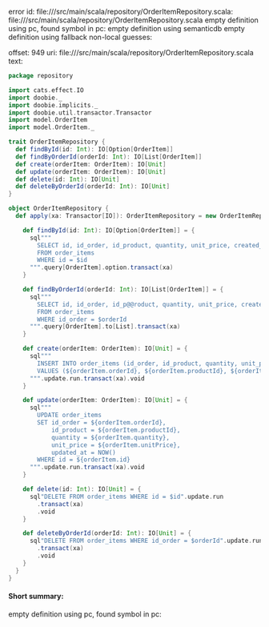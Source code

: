 error id: file://<WORKSPACE>/src/main/scala/repository/OrderItemRepository.scala:
file://<WORKSPACE>/src/main/scala/repository/OrderItemRepository.scala
empty definition using pc, found symbol in pc: 
empty definition using semanticdb
empty definition using fallback
non-local guesses:

offset: 949
uri: file://<WORKSPACE>/src/main/scala/repository/OrderItemRepository.scala
text:
```scala
package repository

import cats.effect.IO
import doobie._
import doobie.implicits._
import doobie.util.transactor.Transactor
import model.OrderItem
import model.OrderItem._

trait OrderItemRepository {
  def findById(id: Int): IO[Option[OrderItem]]
  def findByOrderId(orderId: Int): IO[List[OrderItem]]
  def create(orderItem: OrderItem): IO[Unit]
  def update(orderItem: OrderItem): IO[Unit]
  def delete(id: Int): IO[Unit]
  def deleteByOrderId(orderId: Int): IO[Unit]
}

object OrderItemRepository {
  def apply(xa: Transactor[IO]): OrderItemRepository = new OrderItemRepository {

    def findById(id: Int): IO[Option[OrderItem]] = {
      sql"""
        SELECT id, id_order, id_product, quantity, unit_price, created_at, updated_at 
        FROM order_items 
        WHERE id = $id
      """.query[OrderItem].option.transact(xa)
    }

    def findByOrderId(orderId: Int): IO[List[OrderItem]] = {
      sql"""
        SELECT id, id_order, id_p@@roduct, quantity, unit_price, created_at, updated_at 
        FROM order_items 
        WHERE id_order = $orderId
      """.query[OrderItem].to[List].transact(xa)
    }

    def create(orderItem: OrderItem): IO[Unit] = {
      sql"""
        INSERT INTO order_items (id_order, id_product, quantity, unit_price)
        VALUES (${orderItem.orderId}, ${orderItem.productId}, ${orderItem.quantity}, ${orderItem.unitPrice})
      """.update.run.transact(xa).void
    }

    def update(orderItem: OrderItem): IO[Unit] = {
      sql"""
        UPDATE order_items
        SET id_order = ${orderItem.orderId}, 
            id_product = ${orderItem.productId}, 
            quantity = ${orderItem.quantity}, 
            unit_price = ${orderItem.unitPrice},
            updated_at = NOW()
        WHERE id = ${orderItem.id}
      """.update.run.transact(xa).void
    }

    def delete(id: Int): IO[Unit] = {
      sql"DELETE FROM order_items WHERE id = $id".update.run
        .transact(xa)
        .void
    }

    def deleteByOrderId(orderId: Int): IO[Unit] = {
      sql"DELETE FROM order_items WHERE id_order = $orderId".update.run
        .transact(xa)
        .void
    }
  }
}

```


#### Short summary: 

empty definition using pc, found symbol in pc: 
